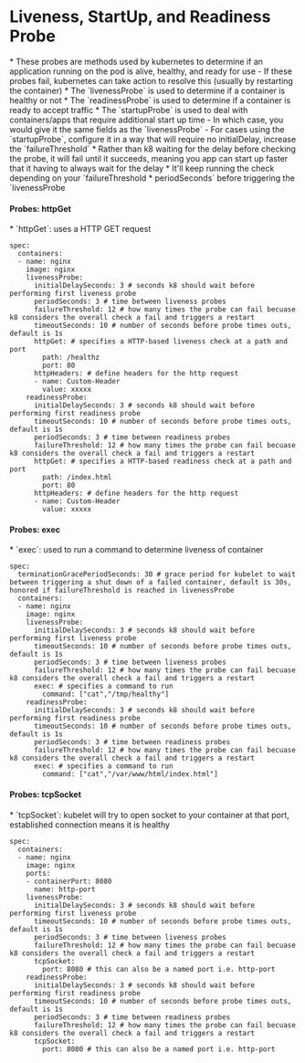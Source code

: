 <h1>Liveness, StartUp, and Readiness Probe</h1>
* These probes are methods used by kubernetes to determine if an application running on the pod is alive, healthy, and ready for use
  - If these probes fail, kubernetes can take action to resolve this (usually by restarting the container)
* The `livenessProbe` is used to determine if a container is healthy or not
* The `readinessProbe` is used to determine if a container is ready to accept traffic
* The `startupProbe` is used to deal with containers/apps that require additional start up time
  - In which case, you would give it the same fields as the `livenessProbe`
  - For cases using the `startupProbe`, configure it in a way that will require no initialDelay, increase the `failureThreshold`
    * Rather than k8 waiting for the delay before checking the probe, it will fail until it succeeds, meaning you app can start up faster that it having to always wait for the delay
    * It'll keep running the check depending on your `failureThreshold * periodSeconds` before triggering the `livenessProbe
<h4>Probes: httpGet</h4>
* `httpGet`: uses a HTTP GET request

```
spec: 
  containers:
  - name: nginx
    image: nginx
    livenessProbe:
      initialDelaySeconds: 3 # seconds k8 should wait before performing first liveness probe
      periodSeconds: 3 # time between liveness probes
      failureThreshold: 12 # how many times the probe can fail becuase k8 considers the overall check a fail and triggers a restart
      timeoutSeconds: 10 # number of seconds before probe times outs, default is 1s
      httpGet: # specifies a HTTP-based liveness check at a path and port
        path: /healthz
        port: 80
      httpHeaders: # define headers for the http request
      - name: Custom-Header
        value: xxxxx
    readinessProbe:
      initialDelaySeconds: 3 # seconds k8 should wait before performing first readiness probe
      timeoutSeconds: 10 # number of seconds before probe times outs, default is 1s
      periodSeconds: 3 # time between readiness probes
      failureThreshold: 12 # how many times the probe can fail becuase k8 considers the overall check a fail and triggers a restart
      httpGet: # specifies a HTTP-based readiness check at a path and port
        path: /index.html
        port: 80
      httpHeaders: # define headers for the http request
      - name: Custom-Header
        value: xxxxx
```

<h4>Probes: exec</h4>
* `exec`: used to run a command to determine liveness of container

```
spec:
  terminationGracePeriodSeconds: 30 # grace period for kubelet to wait between triggering a shut down of a failed container, default is 30s, honored if failureThreshold is reached in livenessProbe
  containers:
  - name: nginx
    image: nginx
    livenessProbe:
      initialDelaySeconds: 3 # seconds k8 should wait before performing first liveness probe
      timeoutSeconds: 10 # number of seconds before probe times outs, default is 1s
      periodSeconds: 3 # time between liveness probes
      failureThreshold: 12 # how many times the probe can fail becuase k8 considers the overall check a fail and triggers a restart
      exec: # specifies a command to run
        command: ["cat","/tmp/healthy"]
    readinessProbe:
      initialDelaySeconds: 3 # seconds k8 should wait before performing first readiness probe
      timeoutSeconds: 10 # number of seconds before probe times outs, default is 1s
      periodSeconds: 3 # time between readiness probes
      failureThreshold: 12 # how many times the probe can fail becuase k8 considers the overall check a fail and triggers a restart
      exec: # specifies a command to run
        command: ["cat","/var/www/html/index.html"]
```      

<h4>Probes: tcpSocket</h4>
* `tcpSocket`: kubelet will try to open socket to your container at that port, established connection means it is healthy

```
spec:
  containers:
  - name: nginx
    image: nginx
    ports:
    - containerPort: 8080
      name: http-port
    livenessProbe:
      initialDelaySeconds: 3 # seconds k8 should wait before performing first liveness probe
      timeoutSeconds: 10 # number of seconds before probe times outs, default is 1s
      periodSeconds: 3 # time between liveness probes
      failureThreshold: 12 # how many times the probe can fail becuase k8 considers the overall check a fail and triggers a restart
      tcpSocket:
        port: 8080 # this can also be a named port i.e. http-port
    readinessProbe:
      initialDelaySeconds: 3 # seconds k8 should wait before performing first readiness probe
      timeoutSeconds: 10 # number of seconds before probe times outs, default is 1s
      periodSeconds: 3 # time between readiness probes
      failureThreshold: 12 # how many times the probe can fail becuase k8 considers the overall check a fail and triggers a restart
      tcpSocket:
        port: 8080 # this can also be a named port i.e. http-port
```
